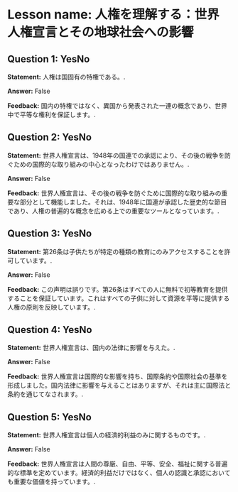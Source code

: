 # Lesson name: 人権を理解する：世界人権宣言とその地球社会への影響

## Question 1: YesNo

**Statement:** 人権は国固有の特権である。.

**Answer:** False

**Feedback:**
国内の特権ではなく、異国から発表された一連の概念であり、世界中で平等な権利を保証します。.


## Question 2: YesNo

**Statement:** 世界人権宣言は、1948年の国連での承認により、その後の戦争を防ぐための国際的な取り組みの中心となったわけではありません。.

**Answer:** False

**Feedback:**
世界人権宣言は、その後の戦争を防ぐために国際的な取り組みの重要な部分として機能しました。それは、1948年に国連が承認した歴史的な節目であり、人権の普遍的な概念を広める上での重要なツールとなっています。.


## Question 3: YesNo

**Statement:** 第26条は子供たちが特定の種類の教育にのみアクセスすることを許可しています。.

**Answer:** False

**Feedback:**
この声明は誤りです。第26条はすべての人に無料で初等教育を提供することを保証しています。これはすべての子供に対して資源を平等に提供する人権の原則を反映しています。.


## Question 4: YesNo

**Statement:** 世界人権宣言は、国内の法律に影響を与えた。.

**Answer:** False

**Feedback:**
世界人権宣言は国際的な影響を持ち、国際条約や国際社会の基準を形成しました。国内法律に影響を与えることはありますが、それは主に国際法と条約を通じてなされます。.


## Question 5: YesNo

**Statement:** 世界人権宣言は個人の経済的利益のみに関するものです。.

**Answer:** False

**Feedback:**
世界人権宣言は人間の尊厳、自由、平等、安全、福祉に関する普遍的な標準を定めています。経済的利益だけではなく、個人の認識と承認においても重要な価値を持っています。.

